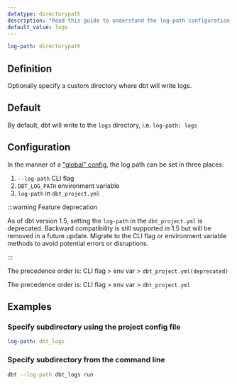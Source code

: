 ```yaml
---
datatype: directorypath
description: "Read this guide to understand the log-path configuration in dbt."
default_value: logs
---
```

<File name='dbt_project.yml'>

```yml
log-path: directorypath
```

</File>

## Definition
Optionally specify a custom directory where dbt will write logs.

## Default
By default, dbt will write to the `logs` directory, i.e. `log-path: logs`

<VersionBlock firstVersion="1.2">

## Configuration

In the manner of a ["global" config](/reference/global-configs/about-global-configs), the log path can be set in three places:
1. `--log-path` CLI flag
2. `DBT_LOG_PATH` environment variable
3. `log-path` in `dbt_project.yml`

<VersionBlock firstVersion="1.5">

:::warning Feature deprecation

As of dbt version 1.5, setting the `log-path` in the `dbt_project.yml` is deprecated. Backward compatibility is still supported in 1.5 but will be removed in a future update. Migrate to the CLI flag or environment variable methods to avoid potential errors or disruptions.

:::

The precedence order is: CLI flag > env var > `dbt_project.yml(deprecated)`

</VersionBlock>

<VersionBlock lastVersion="1.4">

The precedence order is: CLI flag > env var > `dbt_project.yml`

</VersionBlock>

</VersionBlock>

## Examples
### Specify subdirectory using the project config file

<File name='dbt_project.yml'>

```yml
log-path: dbt_logs
```
</File>

<VersionBlock firstVersion="1.5">

### Specify subdirectory from the command line 

```bash
dbt --log-path dbt_logs run
```

</VersionBlock>
